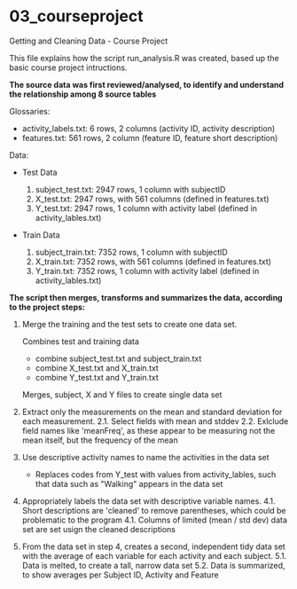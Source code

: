 # 03_courseproject
Getting and Cleaning Data - Course Project

This file explains how the script run_analysis.R was created, based up the basic course project intructions.

**The source data was first reviewed/analysed, to identify and understand the relationship among 8 source tables**

Glossaries:
* activity_labels.txt: 6 rows, 2 columns (activity ID, activity description)
* features.txt: 561 rows, 2 column (feature ID, feature short description)

Data:
* Test Data
    1. subject_test.txt: 2947 rows, 1 column with subjectID
    2. X_test.txt: 2947 rows, with 561 columns (defined in features.txt)
    3. Y_test.txt: 2947 rows, 1 column with activity label (defined in activity_lables.txt)

* Train Data
    1. subject_train.txt: 7352 rows, 1 column with subjectID
    2. X_train.txt: 7352 rows, with 561 columns (defined in features.txt)
    3. Y_train.txt: 7352 rows, 1 column with activity label (defined in activity_lables.txt)

**The script then merges, transforms and summarizes the data, according to the project steps:**

1. Merge the training and the test sets to create one data set.

   Combines test and training data
    * combine subject_test.txt and subject_train.txt
    * combine X_test.txt and X_train.txt
    * combine Y_test.txt and Y_train.txt

    Merges, subject, X and Y files to create single data set

2. Extract only the measurements on the mean and standard deviation for each measurement. 
2.1. Select fields with mean and stddev
2.2. Exlclude field names like 'meanFreq', as these appear to be measuring not the mean itself, but the frequency of the mean

3. Use descriptive activity names to name the activities in the data set
	- Replaces codes from Y_test with values from activity_lables, such that data such as "Walking" appears in the data set

4. Appropriately labels the data set with descriptive variable names. 
4.1. Short descriptions are 'cleaned' to remove parentheses, which could be problematic to the program
4.1. Columns of limited (mean / std dev) data set are set usign the cleaned descriptions

5. From the data set in step 4, creates a second, independent tidy data set with the average of each variable for each activity and each subject.
5.1. Data is melted, to create a tall, narrow data set
5.2. Data is summarized, to show averages per Subject ID, Activity and Feature
